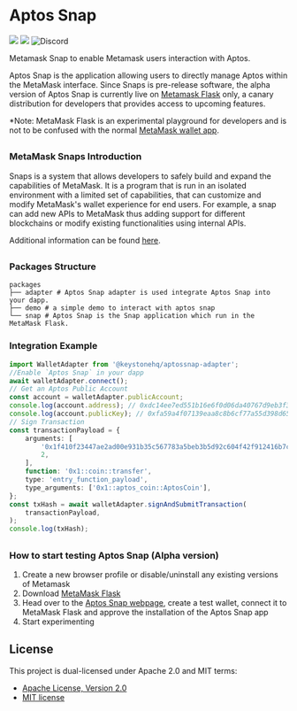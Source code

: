 # Aptos Snap

![](https://img.shields.io/badge/yarn=%3D3.2.3-orange.svg?style=flat-square)
![](https://img.shields.io/badge/Node.js-%3E%3D16.x-orange.svg?style=flat-square)
![Discord](https://img.shields.io/discord/818382715035975771?color=blue&label=Discord&logo=discor)

Metamask Snap to enable Metamask users interaction with Aptos.

Aptos Snap is the application allowing users to directly manage Aptos within the MetaMask interface. Since Snaps is
pre-release software, the alpha version of Aptos Snap is currently live on [Metamask Flask](https://metamask.io/flask/)
only, a canary distribution for developers that provides access to upcoming features.

*Note: MetaMask Flask is an experimental playground for developers and is not to be confused with the
normal [MetaMask wallet app](https://metamask.io/).

##

### MetaMask Snaps Introduction

Snaps is a system that allows developers to safely build and expand the capabilities of MetaMask. It is a program that
is run in an isolated environment with a limited set of capabilities, that can customize and modify MetaMask's wallet
experience for end users. For example, a snap can add new APIs to MetaMask thus adding support for different blockchains
or modify existing functionalities using internal APIs.

Additional information can be found [here](https://docs.metamask.io/guide/snaps.html).

##

### Packages Structure

```shell
packages
├── adapter # Aptos Snap adapter is used integrate Aptos Snap into your dapp.
├── demo # a simple demo to interact with aptos snap
└── snap # Aptos Snap is the Snap application which run in the MetaMask Flask.

```

### Integration Example

```ts
import WalletAdapter from '@keystonehq/aptossnap-adapter';
//Enable `Aptos Snap` in your dapp
await walletAdapter.connect();
// Get an Aptos Public Account
const account = walletAdapter.publicAccount;
console.log(account.address); // 0xdc14ee7ed551b16e6f0d06da40767d9eb3f38d286d6842692993355385a2795d
console.log(account.publicKey); // 0xfa59a4f07139eaa8c8b6cf77a55d398d65792501d28edca9e9cdb997052b158f
// Sign Transaction
const transactionPayload = {
    arguments: [
        '0x1f410f23447ae2ad00e931b35c567783a5beb3b5d92c604f42f912416b7c3ccd',
        2,
    ],
    function: '0x1::coin::transfer',
    type: 'entry_function_payload',
    type_arguments: ['0x1::aptos_coin::AptosCoin'],
};
const txHash = await walletAdapter.signAndSubmitTransaction(
    transactionPayload,
);
console.log(txHash);
```

##

### How to start testing Aptos Snap (Alpha version)

1. Create a new browser profile or disable/uninstall any existing versions of Metamask
2. Download [MetaMask Flask](https://metamask.io/flask/)
3. Head over to the [Aptos Snap webpage](https://snapdao.github.io/aptossnap/), create a test wallet, connect it to
   MetaMask Flask and approve the installation of the Aptos Snap app
4. Start experimenting

## License

This project is dual-licensed under Apache 2.0 and MIT terms:

- [Apache License, Version 2.0](http://www.apache.org/licenses/LICENSE-2.0)
- [MIT license](http://opensource.org/licenses/MIT)


